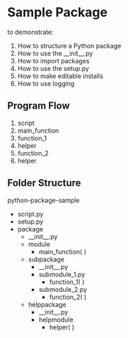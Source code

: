 # Sample Package
to demonstrate:

1. How to structure a Python package
2. How to use the \_\_init__.py
3. How to import packages
4. How to use the setup.py
5. How to make editable installs
6. How to use logging

## Program Flow

1. script
2. main_function
3. function_1
4. helper
5. function_2
6. helper

## Folder Structure

python-package-sample
- script.py
- setup.py
- package
    - \_\_init__.py
    - module
        - main_function( )
    - subpackage
        - \_\_init__.py
        - submodule_1.py
            - function_1( )
        - submodule_2.py
            - function_2( )
    - helppackage
        - \_\_init__.py
        - helpmodule
            - helper( )

